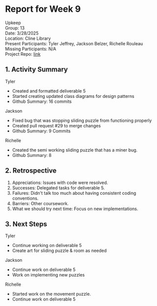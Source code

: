 # Report for Week 9 #
Upkeep <br />
Group: 13<br />
Date: 3/28/2025<br />
Location: Cline Library<br />
Present Participants: Tyler Jeffrey, Jackson Belzer, Richelle Rouleau<br />
Missing Participants: N/A<br />
Project Repo: [link](https://github.com/TJeffrey237/CS386Project.git)

## 1. Activity Summary ##
Tyler
- Created and formatted deliverable 5
- Started creating updated class diagrams for design patterns
- Github Summary: 16 commits

Jackson
- Fixed bug that was stopping sliding puzzle from functioning properly
- Created pull request #29 to merge changes
- Github Summary: 9 Commits

Richelle
- Created the semi working sliding puzzle that has a miner bug.
- Github Summary: 8

## 2. Retrospective ##
1. Appreciations: Issues with code were resolved.
2. Successes: Delegated tasks for deliverable 5.
3. Failures: Didn't talk too much about having consistent coding conventions.
4. Barriers: Other coursework.
5. What we should try next time: Focus on new implementations.

## 3. Next Steps ##
Tyler
- Continue working on deliverable 5
- Create art for sliding puzzle & room as needed

Jackson 
- Continue work on deliverable 5
- Work on implementing new puzzles

Richelle
- Started work on the movement puzzle.
- Continue work on deliverable 5
